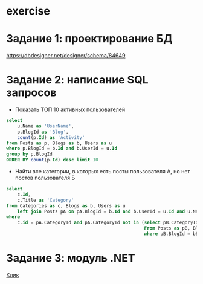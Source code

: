 # exercise
# Задание 1: проектирование БД

https://dbdesigner.net/designer/schema/84649

# Задание 2: написание SQL запросов

* Показать ТОП 10 активных пользователей
```sql
select
    u.Name as 'UserName',
    p.BlogId as 'Blog',
    count(p.Id) as 'Activity'
from Posts as p, Blogs as b, Users as u
where p.BlogId = b.Id and b.UserId = u.Id
group by p.BlogId
ORDER BY count(p.Id) desc limit 10
```

* Найти все категории, в которых есть посты пользователя А, но нет постов пользователя Б
```sql
select 
    c.Id,
    c.Title as 'Category'
from Categories as c, Blogs as b, Users as u
    left join Posts pA on pA.BlogId = b.Id and b.UserId = u.Id and u.Name = "A"    
where 
    c.id = pA.CategoryId and pA.CategoryId not in (select pB.CategoryId 
                                                   From Posts as pB, Blogs as bB, Users as uB
                                                   where pB.BlogId = bB.Id and bB.UserId = uB.Id and uB.Name = "B")
```

# Задание 3: модуль .NET
[Клик](https://github.com/qdimka/exercise/tree/master/exercise)
